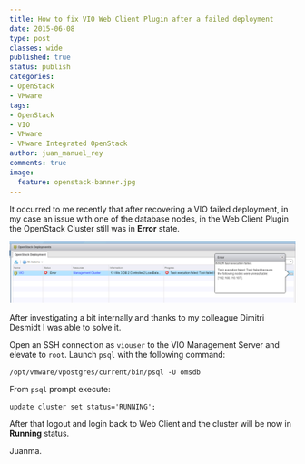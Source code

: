 ```yaml
---
title: How to fix VIO Web Client Plugin after a failed deployment
date: 2015-06-08
type: post
classes: wide
published: true
status: publish
categories:
- OpenStack
- VMware
tags:
- OpenStack
- VIO
- VMware
- VMware Integrated OpenStack
author: juan_manuel_rey
comments: true
image:
  feature: openstack-banner.jpg
---
```


It occurred to me recently that after recovering a VIO failed deployment, in my case an issue with one of the database nodes, in the Web Client Plugin the OpenStack Cluster still was in **Error** state.

[![](/assets/images/screen-shot-2015-06-01-at-12-25-15.png)]({{site.url}}/assets/images/screen-shot-2015-06-01-at-12-25-15.png)

After investigating a bit internally and thanks to my colleague Dimitri Desmidt I was able to solve it.

Open an SSH connection as `viouser` to the VIO Management Server and elevate to `root`. Launch `psql` with the following command:

```
/opt/vmware/vpostgres/current/bin/psql -U omsdb
```

From `psql` prompt execute:

```
update cluster set status='RUNNING';
```

After that logout and login back to Web Client and the cluster will be now in **Running** status.

Juanma.

